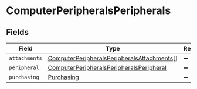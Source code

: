 # ComputerPeripheralsPeripherals


## Fields

| Field                                                                                                           | Type                                                                                                            | Required                                                                                                        | Description                                                                                                     |
| --------------------------------------------------------------------------------------------------------------- | --------------------------------------------------------------------------------------------------------------- | --------------------------------------------------------------------------------------------------------------- | --------------------------------------------------------------------------------------------------------------- |
| `attachments`                                                                                                   | [ComputerPeripheralsPeripheralsAttachments](../../models/shared/computerperipheralsperipheralsattachments.md)[] | :heavy_minus_sign:                                                                                              | N/A                                                                                                             |
| `peripheral`                                                                                                    | [ComputerPeripheralsPeripheralsPeripheral](../../models/shared/computerperipheralsperipheralsperipheral.md)     | :heavy_minus_sign:                                                                                              | N/A                                                                                                             |
| `purchasing`                                                                                                    | [Purchasing](../../models/shared/purchasing.md)                                                                 | :heavy_minus_sign:                                                                                              | N/A                                                                                                             |